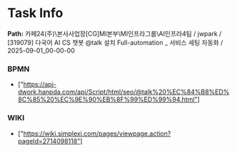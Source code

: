 # Task Info

**Path:** 카페24(주)\본사사업장\[CG]MI본부\MI인프라그룹\AI인프라4팀 / jwpark / [319079] 다국어 AI CS 챗봇 @talk 설치 Full-automation _ 서비스 세팅 자동화 / 2025-09-01_00-00-00

### BPMN
- ["https://api-dwork.hanpda.com/api/Script/html/seo/@talk%20%EC%84%B8%ED%8C%85%20%EC%9E%90%EB%8F%99%ED%99%94.html"]

### WIKI
- ["https://wiki.simplexi.com/pages/viewpage.action?pageId=2714098118"]

